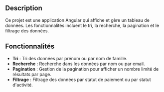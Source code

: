 ## Description
Ce projet est une application Angular qui affiche et gère un tableau de données. Les fonctionnalités incluent le tri, la recherche, la pagination et le filtrage des données.

## Fonctionnalités
- **Tri** : Tri des données par prénom ou par nom de famille.
- **Recherche** : Recherche dans les données par nom ou par email.
- **Pagination** : Gestion de la pagination pour afficher un nombre limité de résultats par page.
- **Filtrage** : Filtrage des données par statut de paiement ou par statut d'activité.

